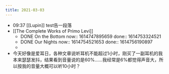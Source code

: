```yaml
---
title: 2021-03-03
---
```


- 09:37 [[Lupin]] test告一段落
- [[The Complete Works of Primo Levi]]
    - DONE On the Bottom
      now:: 1614747895659
      done:: 1614753324521
    - DONE Our Nights
      now:: 1614754521653
      done:: 1614756190897
    -
- 今天好像是爱耳日，各种文章说听耳机不能超过1小时，刚买了一副耳机的我本来瑟瑟发抖，结果看到音量说的是60%……我经常是6%都觉得声音大，所以按我的音量大概可以听10小时？